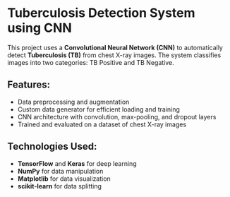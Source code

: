 # Tuberculosis Detection System using CNN

This project uses a **Convolutional Neural Network (CNN)** to automatically detect **Tuberculosis (TB)** from chest X-ray images. The system classifies images into two categories: TB Positive and TB Negative.

## Features:
- Data preprocessing and augmentation
- Custom data generator for efficient loading and training
- CNN architecture with convolution, max-pooling, and dropout layers
- Trained and evaluated on a dataset of chest X-ray images

## Technologies Used:
- **TensorFlow** and **Keras** for deep learning
- **NumPy** for data manipulation
- **Matplotlib** for data visualization
- **scikit-learn** for data splitting
